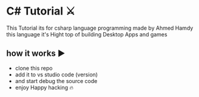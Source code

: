 # C# Tutorial ⚔️
This Tutorial its for csharp language programming made by Ahmed Hamdy this language it's Hight top of building Desktop Apps and games 

##  how it works ▶️
 - clone this repo 
 - add it to vs studio code (version)
 - and start debug the source code
 - enjoy Happy hacking 🔥
